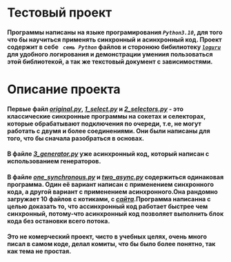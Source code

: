 # Тестовый проект 
#### Программы написаны на языке програмирования ***`Python3.10`***, для того что бы научиться применять синхронный и асинхронный код. Проект содержит в себе ***` семь Python`*** файлов и сторонюю бибилиотеку [***`loguru`***](https://github.com/Delgan/loguru) для удобного логирования и демонстрации умениия пользоваться этой библиотекой, а так же текстовый документ с зависимостями.

# Описание проекта
#### Первые файл [***original.py***](asynchronous_py/../original.py), [***1_select.py***](asynchronous_py/../1_select.py) и [***2_selectors.py***](asynchronous_py/../2_selectors.py) - это классические синхронные программы на сокетах и селекторах, которые обрабатывают подключения по очереди, т.е, не могут работать с двумя и более соединениями. Они были написаны для того, что бы сначала разобраться в основах.
#### В файлe [***3_generator.py***](asynchronous_py/../3_generators.py) уже асинхронный код, который написан с использованием генераторов.
#### В файле [***one_synchronous.py***](asynchronous_py/../one_synchronous.py) и [***two_async.py***](asynchronous_py/../two_async.py) содержиться одинаковая программа. Один её вариант написан с применением синхронного кода, а другой вариант с применением асинхронного.Она рандомно загружает 10 файлов с котиками, с [***сайта***](https://loremflickr.com).Программа написанна с целью доказать то, что ассинхронный код работает быстрее чем синхронный, потому-что асинхронный код позволяет выполнить блок кода без остановки всего потока.
#### Это не комерческий проект, чисто в учебных целях, очень много писал в самом коде, делал комиты, что бы было более понятно, так как тема не простая.
